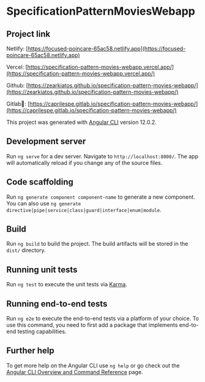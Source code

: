 # SpecificationPatternMoviesWebapp

## Project link

Netlify: [https://focused-poincare-65ac58.netlify.app](https://focused-poincare-65ac58.netlify.app)

Vercel: [https://specification-pattern-movies-webapp.vercel.app/](https://specification-pattern-movies-webapp.vercel.app/)

Github: [https://zearkiatos.github.io/specification-pattern-movies-webapp/](https://zearkiatos.github.io/specification-pattern-movies-webapp/)

Gitlab🦊: [https://caprilespe.gitlab.io/specification-pattern-movies-webapp/](https://caprilespe.gitlab.io/specification-pattern-movies-webapp/)

This project was generated with [Angular CLI](https://github.com/angular/angular-cli) version 12.0.2.

## Development server

Run `ng serve` for a dev server. Navigate to `http://localhost:8000/`. The app will automatically reload if you change any of the source files.

## Code scaffolding

Run `ng generate component component-name` to generate a new component. You can also use `ng generate directive|pipe|service|class|guard|interface|enum|module`.

## Build

Run `ng build` to build the project. The build artifacts will be stored in the `dist/` directory.

## Running unit tests

Run `ng test` to execute the unit tests via [Karma](https://karma-runner.github.io).

## Running end-to-end tests

Run `ng e2e` to execute the end-to-end tests via a platform of your choice. To use this command, you need to first add a package that implements end-to-end testing capabilities.

## Further help

To get more help on the Angular CLI use `ng help` or go check out the [Angular CLI Overview and Command Reference](https://angular.io/cli) page.
